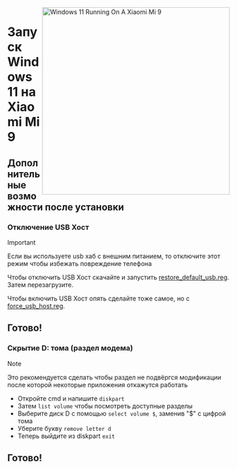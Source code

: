 <img align="right" src="https://raw.githubusercontent.com/woacepheus/Port-Windows-11-Xiaomi-Mi-9/main/cepheus.png" width="425" alt="Windows 11 Running On A Xiaomi Mi 9">

# Запуск Windows 11 на Xiaomi Mi 9

## Дополнительные возможности после установки

### Отключение USB Хост 
> [!Important]
> Если вы используете usb хаб с внешним питанием, то отключите этот режим чтобы избежать повреждение телефона

Чтобы отключить USB Хост скачайте и запустить [restore_default_usb.reg](https://github.com/woacepheus/Port-Windows-11-Xiaomi-Mi-9/blob/main/guide/tools/restore_default_usb.reg). Затем перезагрузите.

Чтобы включить USB Хост опять сделайте тоже самое, но с  [force_usb_host.reg](https://github.com/woacepheus/Port-Windows-11-Xiaomi-Mi-9/blob/main/guide/tools/force_usb_host.reg).

## Готово!



### Скрытие D: тома (раздел модема)
> [!NOTE]
> Это рекомендуется сделать чтобы раздел не подвёргся модификации после которой некоторые приложения откажутся работать

- Откройте cmd и напишите ```diskpart```
- Затем ```list volume``` чтобы посмотреть доступные разделы
- Выберите диск D с помощью ```select volume $```, заменив "$" с цифрой тома
- Уберите букву ```remove letter d```
- Теперь выйдите из diskpart ```exit```

## Готово!
